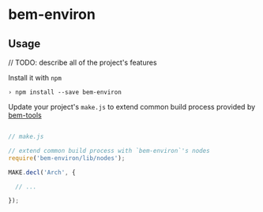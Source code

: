 bem-environ
===========

## Usage

// TODO: describe all of the project's features

Install it with `npm`

```
› npm install --save bem-environ
```

Update your project's `make.js` to extend common build process provided
by [bem-tools](http://github.com/bem/bem-tools)

```javascript

// make.js

// extend common build process with `bem-environ`'s nodes
require('bem-environ/lib/nodes');

MAKE.decl('Arch', {

  // ...

});
```
